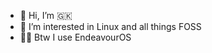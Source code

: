 - 👋 Hi, I’m 🇬🇰
- 👀 I’m interested in Linux and all things FOSS
- 🧙‍♂️ Btw I use EndeavourOS
<!---
GK-180/GK-180 is a ✨ special ✨ repository because its `README.md` (this file) appears on your GitHub profile.
You can click the Preview link to take a look at your changes.
--->
